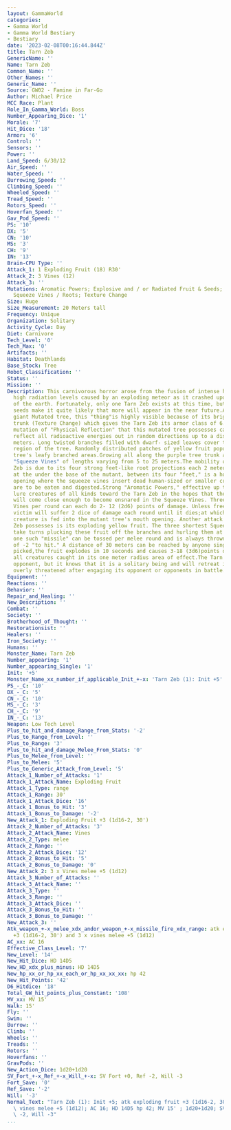 ```yaml
---
layout: GammaWorld
categories:
- Gamma World
- Gamma World Bestiary
- Bestiary
date: '2023-02-08T00:16:44.844Z'
title: Tarn Zeb
GenericName: ''
Name: Tarn Zeb
Common_Name: ''
Other_Names: ''
Generic_Name: ''
Source: GW02 - Famine in Far-Go
Author: Michael Price
MCC Race: Plant
Role_In_Gamma_World: Boss
Number_Appearing_Dice: '1'
Morale: '7'
Hit_Dice: '18'
Armor: '6'
Control: ''
Sensors: ''
Power: ''
Land_Speed: 6/30/12
Air_Speed: ''
Water_Speed: ''
Burrowing_Speed: ''
Climbing_Speed: ''
Wheeled_Speed: ''
Tread_Speed: ''
Rotors_Speed: ''
Hoverfan_Speed: ''
Gav_Pod_Speed: ''
PS: '10'
DX: '5'
CN: '10'
MS: '3'
CH: '9'
IN: '13'
Brain-CPU Type: ''
Attack_1: 1 Exploding Fruit (18) R30'
Attack_2: 3 Vines (12)
Attack_3: ''
Mutations: Aromatic Powers; Explosive and / or Radiated Fruit & Seeds; Physical Reflection;
  Squeeze Vines / Roots; Texture Change
Size: Huge
Size_Measurement: 20 Meters tall
Frequency: Unique
Organization: Solitary
Activity_Cycle: Day
Diet: Carnivore
Tech_Level: '0'
Tech_Max: '0'
Artifacts: ''
Habitat: Deathlands
Base_Stock: Tree
Robot_Classification: ''
Status: ''
Mission: ''
Description: This carnivorous horror arose from the fusion of intense heat and extremely
  high radiation levels caused by an exploding meteor as it crashed upon the surface
  of the earth. Fortunately, only one Tarn Zeb exists at this time, but wind-scattered
  seeds make it quite likely that more will appear in the near future.A 20 meter tall
  giant Mutated tree, this "thing"is highly visible because of its bright purple hide-like
  trunk (Texture Change) which gives the Tarn Zeb its armor class of 6. The strange
  mutation of "Physical Reflection" that this mutated tree possesses causes it to
  reflect all radioactive energies out in random directions up to a distance of 10
  meters. Long twisted branches filled with dwarf- sized leaves cover the entire upper
  region of the tree. Randomly distributed patches of yellow fruit populate the mutant
  tree's leafy branched areas.Growing all along the purple tree trunk are a dozen
  "Squeeze Vines" of lengths varying from 5 to 25 meters.The mobility of the Tarn
  Zeb is due to its four strong feet-like root projections each 2 meters long. Found
  at the under the base of the mutant, between its four "feet," is a hollow mouthy
  opening where the squeeze vines insert dead human-sized or smaller creatures that
  are to be eaten and digested.Strong "Aromatic Powers," effective up to 10 kilometers,
  lure creatures of all kinds toward the Tarn Zeb in the hopes that these victims
  will come close enough to become ensnared in the Squeeze Vines. Three of the Squeeze
  Vines per round can each do 2- 12 (2d6) points of damage. Unless freed, a snared
  victim will suffer 2 dice of damage each round until it dies;at which time the dead
  creature is fed into the mutant tree's mouth opening. Another attack form the Tarn
  Zeb possesses is its exploding yellow fruit. The three shortest Squeeze Vines each
  take turns plucking these fruit off the branches and hurling them at opponents.Only
  one such "missile" can be tossed per melee round and is always thrown at a penalty
  of -2 "to hit." A distance of 30 meters can be reached by anyone single toss.Once
  picked,the fruit explodes in 10 seconds and causes 3-18 (3d6)points of damage to
  all creatures caught in its one meter radius area of effect.The Tarn Zeb is a vicious
  opponent, but it knows that it is a solitary being and will retreat if it feels
  overly threatened after engaging its opponent or opponents in battle.
Equipment: ''
Reactions: ''
Behavior: ''
Repair_and_Healing: ''
New_Description: ''
Combat: ''
Society: ''
Brotherhood_of_Thought: ''
Restorationsist: ''
Healers: ''
Iron_Society: ''
Humans: ''
Monster_Name: Tarn Zeb
Number_appearing: '1'
Number_appearing_Single: '1'
Init: '+5'
Monster_Name_xx_number_if_applicable_Init_+-x: 'Tarn Zeb (1): Init +5'
PS_-_C: '10'
DX_-_C: '5'
CN_-_C: '10'
MS_-_C: '3'
CH_-_C: '9'
IN_-_C: '13'
Weapon: Low Tech Level
Plus_to_hit_and_damage_Range_from_Stats: '-2'
Plus_to_Range_from_Level: ''
Plus_to_Range: '3'
Plus_to_hit_and_damage_Melee_From_Stats: '0'
Plus_to_Melee_from_Level: ''
Plus_to_Melee: '5'
Plus_to_Generic_Attack_from_Level: '5'
Attack_1_Number_of_Attacks: '1'
Attack_1_Attack_Name: Exploding Fruit
Attack_1_Type: range
Attack_1_Range: 30'
Attack_1_Attack_Dice: '16'
Attack_1_Bonus_to_Hit: '3'
Attack_1_Bonus_to_Damage: '-2'
New_Attack_1: Exploding Fruit +3 (1d16-2, 30')
Attack_2_Number_of_Attacks: '3'
Attack_2_Attack_Name: Vines
Attack_2_Type: melee
Attack_2_Range: ''
Attack_2_Attack_Dice: '12'
Attack_2_Bonus_to_Hit: '5'
Attack_2_Bonus_to_Damage: '0'
New_Attack_2: 3 x Vines melee +5 (1d12)
Attack_3_Number_of_Attacks: ''
Attack_3_Attack_Name: ''
Attack_3_Type: ''
Attack_3_Range: ''
Attack_3_Attack_Dice: ''
Attack_3_Bonus_to_Hit: ''
Attack_3_Bonus_to_Damage: ''
New_Attack_3: ''
Atk_weapon_+-x_melee_xdx_andor_weapon_+-x_missile_fire_xdx_range: atk exploding fruit
  +3 (1d16-2, 30') and 3 x vines melee +5 (1d12)
AC_xx: AC 16
Effective_Class_Level: '7'
New_Level: '14'
New_Hit_Dice: HD 14D5
New_HD_xdx_plus_minus: HD 14D5
New_hp_xx_or_hp_xx_each_or_hp_xx_xx_xx: hp 42
New_Hit_Points: '42'
D6_Hitdice: '18'
Total_GW_hit_points_plus_Constant: '108'
MV_xx: MV 15'
Walk: 15'
Fly: ''
Swim: ''
Burrow: ''
Climb: ''
Wheels: ''
Treads: ''
Rotors: ''
Hoverfans: ''
GravPods: ''
New_Action_Dice: 1d20+1d20
SV_Fort_+-x_Ref_+-x_Will_+-x: SV Fort +0, Ref -2, Will -3
Fort_Save: '0'
Ref_Save: '-2'
Will: '-3'
Normal_Text: "Tarn Zeb (1): Init +5; atk exploding fruit +3 (1d16-2, 30') and 3 x\
  \ vines melee +5 (1d12); AC 16; HD 14D5 hp 42; MV 15' ; 1d20+1d20; SV Fort +0, Ref\
  \ -2, Will -3"
...
```

